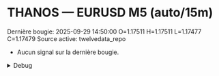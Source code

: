 # THANOS — EURUSD M5 (auto/15m)
Dernière bougie: 2025-09-29 14:50:00  O=1.17511  H=1.17511  L=1.17477  C=1.17479
Source active: twelvedata_repo

- Aucun signal sur la dernière bougie.

<details><summary>Debug</summary>

- TD_API_KEY manquant.

</details>